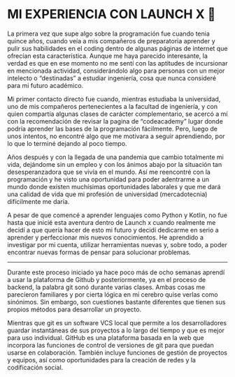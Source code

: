 # MI EXPERIENCIA CON LAUNCH X 🥇

La primera vez que supe algo sobre la programación fue cuando tenia quince años, cuando veía a mis compañeros de 
preparatoria aprender y pulir sus habilidades en el coding dentro de algunas páginas de internet que ofrecían esta 
característica. Aunque me haya parecido interesante, la verdad es que en ese momento no me sentí con las aptitudes 
de incursionar en mencionada actividad, considerándolo algo para personas con un mejor intelecto o “destinadas” a 
estudiar ingeniería, cosa que nunca consideré para mi futuro académico. 

Mi primer contacto directo fue cuando, mientras estudiaba la universidad, uno de mis compañeros pertenecientes a la 
facultad de ingeniería, y con quien compartía algunas clases de carácter complementario, se acercó a mí con la 
recomendación de revisar la pagina de “codeacademy” lugar donde podría aprender las bases de la programación fácilmente.
Pero, luego de unos intentos, no encontré algo que me motivara a seguir aprendiendo, por lo que lo terminé dejando al 
poco tiempo.

Años después y con la llegada de una pandemia que cambio totalmente mi vida, dejándome sin un empleo y con los ánimos 
abajo por la situación tan desesperanzadora que se vivía en el mundo. Así me reencontré con la programación y he visto 
una oportunidad para poder adentrarme a un mundo donde existen muchísimas oportunidades laborales y que me dará una 
calidad de vida que mi profesión de universidad (mercadotecnia) difícilmente me daría. 

A pesar de que comencé a aprender lenguajes como Python y Kotlin, no fue hasta que inicié esta aventura dentro de 
Launch x cuando realmente me decidí a que quería hacer de esto mi futuro y decidí dedicarme en serio a aprender y 
perfeccionar mis nuevos conocimientos. He aprendido a investigar por mi cuenta, utilizar herramientas nuevas y, 
sobre todo, a poder encontrar nuevas formas de pensar para solucionar problemas. 

----------------------------------------------------------------------
Durante este proceso iniciado ya hace poco más de ocho semanas aprendí a usar la plataforma de Github y 
posteriormente, ya en el proceso de backend, la palabra git sonó durante varias clases. Ambas cosas me 
parecieron familiares y por cierta lógica en mi cerebro quise verlas como sinónimos. Sin embargo, son 
cuestiones bastante diferentes que tienen sus propios métodos para desarrollar un proyecto. 

Mientras que git es un software VCS local que permite a los desarrolladores guardar instantáneas de sus proyectos 
a lo largo del tiempo y que es mejor para uso individual. GitHub es una plataforma basada en la web que incorpora 
las funciones de control de versiones de git para que puedan usarse en colaboración. También incluye funciones de 
gestión de proyectos y equipos, así como oportunidades para la creación de redes y la codificación social.
